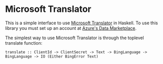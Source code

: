 # Microsoft Translator

This is a simple interface to use [Microsoft
Translator](https://www.microsoft.com/en-us/translator/default.aspx)
in Haskell. To use this library you must set up an account at [Azure's
Data Marketplace](https://datamarket.azure.com/dataset/bing/microsofttranslator).

The simplest way to use Microsoft Translator is through the toplevel
translate function:

```
translate :: ClientId -> ClientSecret -> Text -> BingLanguage -> BingLanguage -> IO (Either BingError Text)
```

